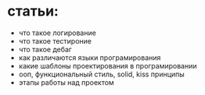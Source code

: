# статьи:
- что такое логирование
- что такое тестироние
- что такое дебаг
- как различаются языки програмирования
- какие шаблоны проектирования в програмировании
- ооп, функциональный стиль, solid, kiss принципы
- этапы работы над проектом 
